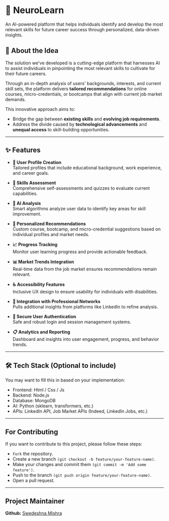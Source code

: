 # 🚀 NeuroLearn

An AI-powered platform that helps individuals identify and develop the most relevant skills for future career success through personalized, data-driven insights.

## 🌟 About the Idea

The solution we've developed is a cutting-edge platform that harnesses AI to assist individuals in pinpointing the most relevant skills to cultivate for their future careers.

Through an in-depth analysis of users' backgrounds, interests, and current skill sets, the platform delivers **tailored recommendations** for online courses, micro-credentials, or bootcamps that align with current job market demands.

This innovative approach aims to:

- Bridge the gap between **existing skills** and **evolving job requirements**.
- Address the divide caused by **technological advancements** and **unequal access** to skill-building opportunities.

---

## ✨ Features

- **👤 User Profile Creation**  
  Tailored profiles that include educational background, work experience, and career goals.

- **🧠 Skills Assessment**  
  Comprehensive self-assessments and quizzes to evaluate current capabilities.

- **🤖 AI Analysis**  
  Smart algorithms analyze user data to identify key areas for skill improvement.

- **🎯 Personalized Recommendations**  
  Custom course, bootcamp, and micro-credential suggestions based on individual profiles and market needs.

- **📈 Progress Tracking**  
  Monitor user learning progress and provide actionable feedback.

- **📊 Market Trends Integration**  
  Real-time data from the job market ensures recommendations remain relevant.

- **♿ Accessibility Features**  
  Inclusive UX design to ensure usability for individuals with disabilities.

- **🔗 Integration with Professional Networks**  
  Pulls additional insights from platforms like LinkedIn to refine analysis.

- **🔐 Secure User Authentication**  
  Safe and robust login and session management systems.

- **📋 Analytics and Reporting**  
  Dashboard and insights into user engagement, progress, and behavior trends.

---

## 🛠️ Tech Stack (Optional to include)

You may want to fill this in based on your implementation:
- Frontend: Html / Css / Js
- Backend: Node.js 
- Database: MongoDB 
- AI: Python (sklearn, transformers, etc.)
- APIs: LinkedIn API, Job Market APIs (Indeed, LinkedIn Jobs, etc.)

---

## For Contributing

If you want to contribute to this project, please follow these steps:
- `Fork` the repository.
- Create a new branch `(git checkout -b feature/your-feature-name)`.
- Make your changes and commit them `(git commit -m 'Add some feature')`.
- Push to the branch `(git push origin feature/your-feature-name)`.
- Open a pull request.

---

## Project Maintainer
**Github:** [Swedeshna Mishra](https://github.com/SwedeshnaMishra)
